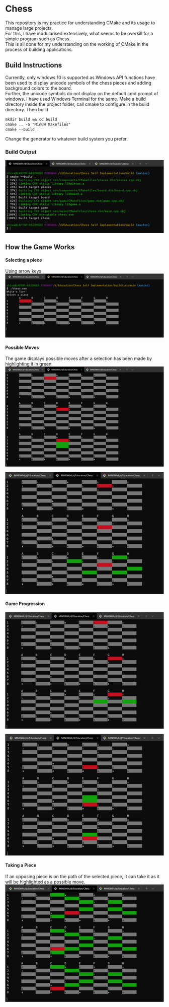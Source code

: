 # Chess
This repository is my practice for understanding CMake and its usage to manage large projects.  
For this, I have modularised extensively, what seems to be overkill for a simple program such as Chess.  
This is all done for my understanding on the working of CMake in the process of building applications.  

## Build Instructions
Currently, only windows 10 is supported as Windows API functions have been used to display unicode symbols of the chess pieces and adding background colors to the board.  
Further, the unicode symbols do not display on the default cmd prompt of windows. I have used Windows Terminal for the same.
Make a build directory inside the project folder, call cmake to configure in the build directory. Then build

```
mkdir build && cd build
cmake .. -G "MinGW Makefiles"
cmake --build .
```

Change the generator to whatever build system you prefer.  

### Build Output
![initial_build_output](./images/BuildOutput.png)

## How the Game Works
#### Selecting a piece
Using arrow keys  
![selecting_a_piece](./images/PieceSelection.png)

#### Possible Moves
The game displays possible moves after a selection has been made by highlighting it in green.  
![possible_moves_highlight](./images/PossibleMovesHighlight1.png)

![possible_moves_highlight](./images/PossibleMovesHighlight2.png)

#### Game Progression
![game_progression](./images/GameProgression1.png)

![game_progression](./images/GameProgression2.png)

#### Taking a Piece
If an opposing piece is on the path of the selected piece, it can take it as it will be highlighted as a possible move.  
![taking_a_piece](./images/TakingAPiece.png)
